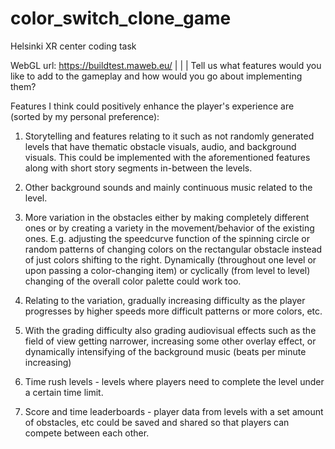 # color_switch_clone_game
Helsinki XR center coding task

WebGL url: https://buildtest.maweb.eu/
|
|
|
Tell us what features would you like to add to the gameplay and how would you go about
implementing them? 

Features I think could positively enhance the player's experience are (sorted by my personal preference):

1. Storytelling and features relating to it such as not randomly generated levels that have thematic obstacle visuals, audio, and background visuals. This could be implemented with the aforementioned features along with short story segments in-between the levels.

3. Other background sounds and mainly continuous music related to the level.

2. More variation in the obstacles either by making completely different ones or by creating a variety in the movement/behavior of the existing ones. E.g. adjusting the speedcurve function of the spinning circle or random patterns of changing colors on the rectangular obstacle instead of just colors shifting to the right.  Dynamically (throughout one level or upon passing a color-changing item) or cyclically (from level to level) changing of the overall color palette could work too.

3. Relating to the variation, gradually increasing difficulty as the player progresses by higher speeds more difficult patterns or more colors, etc. 

4. With the grading difficulty also grading audiovisual effects such as the field of view getting narrower, increasing some other overlay effect, or dynamically intensifying of the background music (beats per minute increasing)

5. Time rush levels - levels where players need to complete the level under a certain time limit.

6.  Score and time leaderboards  - player data from levels with a set amount of obstacles, etc could be saved and shared so that players can compete between each other. 
